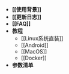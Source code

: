 * **[[使用背景]]**
* **[[更新日志]]**
* **[[FAQ]]**
* **教程**
  + [[Linux系统直装]]
  + [[Android]]
  + [[MacOS]]
  + [[Docker]]
* **参数清单**
